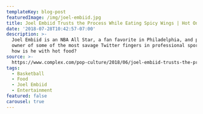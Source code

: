 ```yaml
---
templateKey: blog-post
featuredImage: /img/joel-embiid.jpg
title: Joel Embiid Trusts the Process While Eating Spicy Wings | Hot Ones
date: '2018-07-28T10:42:57-07:00'
description: >-
  Joel Embiid is an NBA All Star, a fan favorite in Philadelphia, and proud
  owner of some of the most savage Twitter fingers in professional sports. But
  how is he with hot food? 
source: >-
  https://www.complex.com/pop-culture/2018/06/joel-embiid-trusts-the-process-while-eating-spicy-wings-hot-ones
tags:
  - Basketball
  - Food
  - Joel Embiid
  - Entertainment
featured: false
carousel: true
---
```


